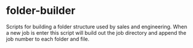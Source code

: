 # folder-builder
Scripts for building a folder structure used by sales and engineering.  When a new job is enter this script will build out the job directory and append the job number to each folder and file.
